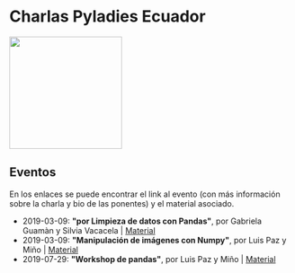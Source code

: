 # Charlas Pyladies Ecuador


<img src="https://raw.githubusercontent.com/pyladies-ecuador/pyladies-ec-kit/master/assets/logos/logo-map-ec.jpg" height="200"> 


## Eventos 

En los enlaces se puede encontrar el link al evento (con más información sobre la charla y bio de las ponentes) y el material asociado. 

* 2019-03-09: **"por Limpieza de datos con Pandas"**, por Gabriela Guamàn y Silvia Vacacela | [Material](https://github.com/pyladies-ecuador/numpy_manipulation_images)
* 2019-03-09: **"Manipulación de imágenes con Numpy"**, por Luis Paz y Miño | [Material](https://github.com/pyladies-ecuador/data-cleaning)
* 2019-07-29: **"Workshop de pandas"**, por Luis Paz y Miño | [Material](https://github.com/pyladies-ecuador/Pandas-taller)
